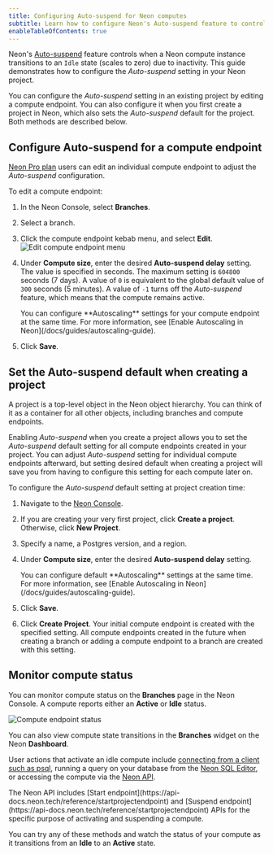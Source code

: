 ```yaml
---
title: Configuring Auto-suspend for Neon computes 
subtitle: Learn how to configure Neon's Auto-suspend feature to control when your compute scales to zero 
enableTableOfContents: true
---
```


Neon's [Auto-suspend](/docs/introduction/auto-suspend) feature controls when a Neon compute instance transitions to an `Idle` state (scales to zero) due to inactivity. This guide demonstrates how to configure the _Auto-suspend_ setting in your Neon project.

You can configure the _Auto-suspend_ setting in an existing project by editing a compute endpoint. You can also configure it when you first create a project in Neon, which also sets the _Auto-suspend_ default for the project. Both methods are described below.

## Configure Auto-suspend for a compute endpoint

[Neon Pro plan](/docs/introduction/pro-plan) users can edit an individual compute endpoint to adjust the _Auto-suspend_ configuration.

To edit a compute endpoint:

1. In the Neon Console, select **Branches**.
1. Select a branch.
1. Click the compute endpoint kebab menu, and select **Edit**.
![Edit compute endpoint menu](/docs/guides/autoscaling_edit.png)
1. Under **Compute size**, enter the desired **Auto-suspend delay** setting. The value is specified in seconds. The maximum setting is `604800` seconds (7 days). A value of `0` is equivalent to the global default value of `300` seconds (5 minutes). A value of `-1` turns off the _Auto-suspend_ feature, which means that the compute remains active.

    <Admonition type="note">
    You can configure **Autoscaling** settings for your compute endpoint at the same time. For more information, see [Enable Autoscaling in Neon](/docs/guides/autoscaling-guide).
    </Admonition>

1. Click **Save**.

## Set the Auto-suspend default when creating a project

A project is a top-level object in the Neon object hierarchy. You can think of it as a container for all other objects, including branches and compute endpoints.

Enabling _Auto-suspend_ when you create a project allows you to set the _Auto-suspend_ default setting for all compute endpoints created in your project. You can adjust _Auto-suspend_ setting for individual compute endpoints afterward, but setting desired default when creating a project will save you from having to configure this setting for each compute later on.

To configure the _Auto-suspend_ default setting at project creation time:

1. Navigate to the [Neon Console](https://console.neon.tech).
1. If you are creating your very first project, click **Create a project**. Otherwise, click **New Project**.
1. Specify a name, a Postgres version, and a region.
1. Under **Compute size**, enter the desired **Auto-suspend delay** setting.

    <Admonition type="note">
    You can configure default **Autoscaling** settings at the same time. For more information, see [Enable Autoscaling in Neon](/docs/guides/autoscaling-guide).
    </Admonition>

1. Click **Save**.
1. Click **Create Project**. Your initial compute endpoint is created with the specified setting. All compute endpoints created in the future when creating a branch or adding a compute endpoint to a branch are created with this setting.

## Monitor compute status

You can monitor compute status on the **Branches** page in the Neon Console. A compute reports either an **Active** or **Idle** status.

![Compute endpoint status](/docs/connect/compute_endpoint_state.png)

You can also view compute state transitions in the **Branches** widget on the Neon **Dashboard**.

User actions that activate an idle compute include [connecting from a client such as psql](/docs/connect/query-with-psql-editor), running a query on your database from the [Neon SQL Editor](/docs/get-started-with-neon/query-with-neon-sql-editor), or accessing the compute via the [Neon API](https://api-docs.neon.tech/reference/getting-started-with-neon-api).

<Admonition type="info">
The Neon API includes [Start endpoint](https://api-docs.neon.tech/reference/startprojectendpoint) and [Suspend endpoint](https://api-docs.neon.tech/reference/startprojectendpoint) APIs for the specific purpose of activating and suspending a compute.
</Admonition>

You can try any of these methods and watch the status of your compute as it transitions from an **Idle** to an **Active** state.

